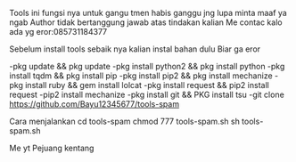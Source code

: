 Tools ini fungsi nya untuk gangu tmen habis ganggu jng lupa minta maaf ya ngab
Author tidak bertanggung jawab atas tindakan kalian 
Me contac kalo ada yg eror:085731184377


Sebelum install tools sebaik nya kalian instal bahan dulu
Biar ga eror


-pkg update && pkg update
-pkg install python2 && pkg install python
-pkg install tqdm && pkg install pip
-pkg install pip2 && pkg install mechanize
-pkg install ruby && gem install lolcat
-pkg install request && pip2 install request
-pip2 install mechanize
-pkg install git && PKG install tsu
-git clone https://github.com/Bayu12345677/tools-spam

Cara menjalankan
cd tools-spam
chmod 777 tools-spam.sh
sh tools-spam.sh


Me yt Pejuang kentang
